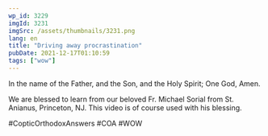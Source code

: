 ```yaml
---
wp_id: 3229
imgId: 3231
imgSrc: /assets/thumbnails/3231.png
lang: en
title: "Driving away procrastination"
pubDate: 2021-12-17T01:10:59
tags: ["wow"]
---
```


<!-- page: 6 -->

<p>In the name of the Father, and the Son, and the Holy Spirit; One God, Amen.</p>
<p>We are blessed to learn from our beloved Fr. Michael Sorial from St. Anianus, Princeton, NJ. This video is of course used with his blessing.</p>
<p>#CopticOrthodoxAnswers​ #COA​ #WOW​</p>
